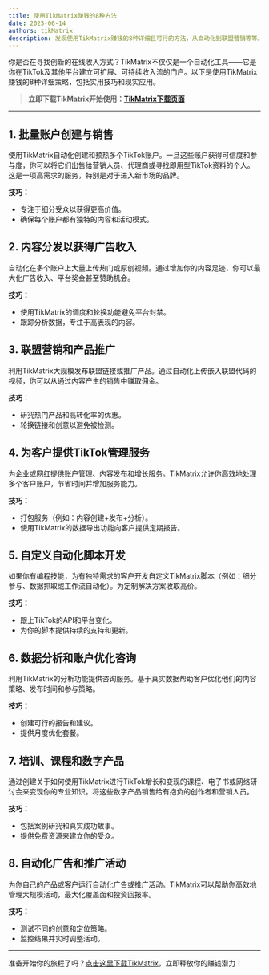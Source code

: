 ```yaml
---
title: 使用TikMatrix赚钱的8种方法
date: 2025-06-14
authors: tikMatrix
description: 发现使用TikMatrix赚钱的8种详细且可行的方法，从自动化到联盟营销等等。
---
```


你是否在寻找创新的在线收入方式？TikMatrix不仅仅是一个自动化工具——它是你在TikTok及其他平台建立可扩展、可持续收入流的门户。以下是使用TikMatrix赚钱的8种详细策略，包括实用技巧和现实应用。
<!-- truncate -->

> **立即下载TikMatrix开始使用：[TikMatrix下载页面](https://www.tikmatrix.com/Download/)**

---

## 1. 批量账户创建与销售

使用TikMatrix自动化创建和预热多个TikTok账户。一旦这些账户获得可信度和参与度，你可以将它们出售给营销人员、代理商或寻找即用型TikTok资料的个人。这是一项高需求的服务，特别是对于进入新市场的品牌。

**技巧：**

- 专注于细分受众以获得更高价值。
- 确保每个账户都有独特的内容和活动模式。

## 2. 内容分发以获得广告收入

自动化在多个账户上大量上传热门或原创视频。通过增加你的内容足迹，你可以最大化广告收入、平台奖金甚至赞助机会。

**技巧：**

- 使用TikMatrix的调度和轮换功能避免平台封禁。
- 跟踪分析数据，专注于高表现的内容。

## 3. 联盟营销和产品推广

利用TikMatrix大规模发布联盟链接或推广产品。通过自动化上传嵌入联盟代码的视频，你可以从通过内容产生的销售中赚取佣金。

**技巧：**

- 研究热门产品和高转化率的优惠。
- 轮换链接和创意以避免被检测。

## 4. 为客户提供TikTok管理服务

为企业或网红提供账户管理、内容发布和增长服务。TikMatrix允许你高效地处理多个客户账户，节省时间并增加服务能力。

**技巧：**

- 打包服务（例如：内容创建+发布+分析）。
- 使用TikMatrix的数据导出功能向客户提供定期报告。

## 5. 自定义自动化脚本开发

如果你有编程技能，为有独特需求的客户开发自定义TikMatrix脚本（例如：细分参与、数据抓取或工作流自动化）。为定制解决方案收取高价。

**技巧：**

- 跟上TikTok的API和平台变化。
- 为你的脚本提供持续的支持和更新。

## 6. 数据分析和账户优化咨询

利用TikMatrix的分析功能提供咨询服务。基于真实数据帮助客户优化他们的内容策略、发布时间和参与策略。

**技巧：**

- 创建可行的报告和建议。
- 提供月度优化套餐。

## 7. 培训、课程和数字产品

通过创建关于如何使用TikMatrix进行TikTok增长和变现的课程、电子书或网络研讨会来变现你的专业知识。将这些数字产品销售给有抱负的创作者和营销人员。

**技巧：**

- 包括案例研究和真实成功故事。
- 提供免费资源来建立你的受众。

## 8. 自动化广告和推广活动

为你自己的产品或客户运行自动化广告或推广活动。TikMatrix可以帮助你高效地管理大规模活动，最大化覆盖面和投资回报率。

**技巧：**

- 测试不同的创意和定位策略。
- 监控结果并实时调整活动。

---

准备开始你的旅程了吗？[点击这里下载TikMatrix](https://www.tikmatrix.com/Download/)，立即释放你的赚钱潜力！

